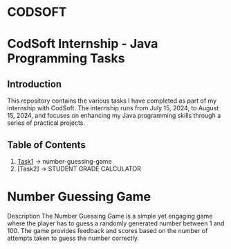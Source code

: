# CODSOFT

# CodSoft Internship - Java Programming Tasks

## Introduction
This repository contains the various tasks I have completed as part of my internship with CodSoft. The internship runs from July 15, 2024, to August 15, 2024, and focuses on enhancing my Java programming skills through a series of practical projects.

## Table of Contents
1. [Task1](#number-guessing-game) -> number-guessing-game
2. [Task2] -> STUDENT GRADE CALCULATOR

# Number Guessing Game
 Description
The Number Guessing Game is a simple yet engaging game where the player has to guess a randomly generated number between 1 and 100. The game provides feedback and scores based on the number of attempts taken to guess the number correctly.
